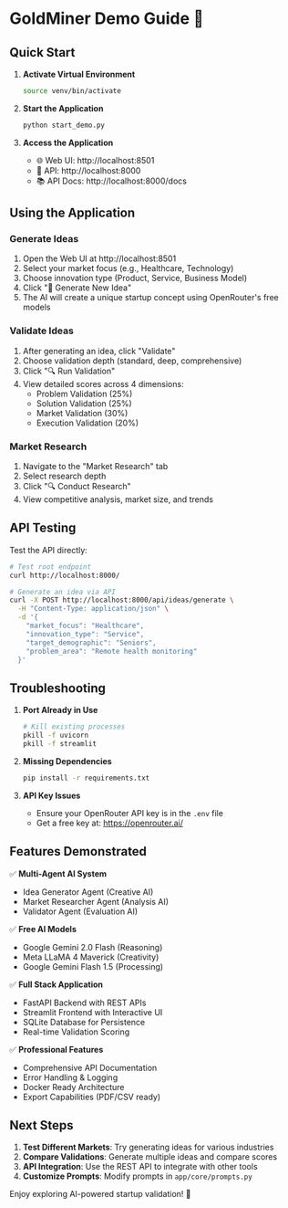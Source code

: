 # GoldMiner Demo Guide 🚀

## Quick Start

1. **Activate Virtual Environment**
   ```bash
   source venv/bin/activate
   ```

2. **Start the Application**
   ```bash
   python start_demo.py
   ```

3. **Access the Application**
   - 🌐 Web UI: http://localhost:8501
   - 📡 API: http://localhost:8000
   - 📚 API Docs: http://localhost:8000/docs

## Using the Application

### Generate Ideas
1. Open the Web UI at http://localhost:8501
2. Select your market focus (e.g., Healthcare, Technology)
3. Choose innovation type (Product, Service, Business Model)
4. Click "🚀 Generate New Idea"
5. The AI will create a unique startup concept using OpenRouter's free models

### Validate Ideas
1. After generating an idea, click "Validate" 
2. Choose validation depth (standard, deep, comprehensive)
3. Click "🔍 Run Validation"
4. View detailed scores across 4 dimensions:
   - Problem Validation (25%)
   - Solution Validation (25%)
   - Market Validation (30%)
   - Execution Validation (20%)

### Market Research
1. Navigate to the "Market Research" tab
2. Select research depth
3. Click "🔍 Conduct Research"
4. View competitive analysis, market size, and trends

## API Testing

Test the API directly:

```bash
# Test root endpoint
curl http://localhost:8000/

# Generate an idea via API
curl -X POST http://localhost:8000/api/ideas/generate \
  -H "Content-Type: application/json" \
  -d '{
    "market_focus": "Healthcare",
    "innovation_type": "Service",
    "target_demographic": "Seniors",
    "problem_area": "Remote health monitoring"
  }'
```

## Troubleshooting

1. **Port Already in Use**
   ```bash
   # Kill existing processes
   pkill -f uvicorn
   pkill -f streamlit
   ```

2. **Missing Dependencies**
   ```bash
   pip install -r requirements.txt
   ```

3. **API Key Issues**
   - Ensure your OpenRouter API key is in the `.env` file
   - Get a free key at: https://openrouter.ai/

## Features Demonstrated

✅ **Multi-Agent AI System**
- Idea Generator Agent (Creative AI)
- Market Researcher Agent (Analysis AI)
- Validator Agent (Evaluation AI)

✅ **Free AI Models**
- Google Gemini 2.0 Flash (Reasoning)
- Meta LLaMA 4 Maverick (Creativity)
- Google Gemini Flash 1.5 (Processing)

✅ **Full Stack Application**
- FastAPI Backend with REST APIs
- Streamlit Frontend with Interactive UI
- SQLite Database for Persistence
- Real-time Validation Scoring

✅ **Professional Features**
- Comprehensive API Documentation
- Error Handling & Logging
- Docker Ready Architecture
- Export Capabilities (PDF/CSV ready)

## Next Steps

1. **Test Different Markets**: Try generating ideas for various industries
2. **Compare Validations**: Generate multiple ideas and compare scores
3. **API Integration**: Use the REST API to integrate with other tools
4. **Customize Prompts**: Modify prompts in `app/core/prompts.py`

Enjoy exploring AI-powered startup validation! 🎉
